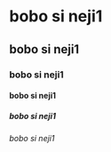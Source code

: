 <!DOCTYPE html>
<html>
<body>

<h1> bobo si neji1 </h1>
<h2> bobo si neji1 </h2>
<h3> bobo si neji1 </h3>
<h4> bobo si neji1 </h4>
<h5> bobo si neji1 </h5>
<h6> bobo si neji1 </h6>

</body>
</html>
